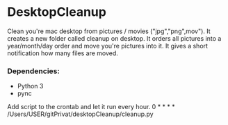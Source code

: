 # DesktopCleanup


Clean you're mac desktop from pictures / movies ("jpg","png",mov"). 
It creates a new folder called cleanup on desktop. It orders all pictures into a year/month/day order and move you're
 pictures into it. 
It gives a short notification how many files are moved.
 
### Dependencies:
- Python 3
- pync


Add script to the crontab and let it run every hour.
0 * * * * /Users/USER/gitPrivat/desktopCleanup/cleanup.py
